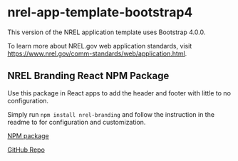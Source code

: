 # nrel-app-template-bootstrap4

This version of the NREL application template uses Bootstrap 4.0.0.

To learn more about NREL.gov web application standards, visit https://www.nrel.gov/comm-standards/web/application.html.

## NREL Branding React NPM Package
Use this package in React apps to add the header and footer with little to no configuration.

Simply run `npm install nrel-branding` and follow the instruction in the readme to for configuration and customization.

[NPM package](https://www.npmjs.com/package/nrel-branding)

[GitHub Repo]( https://github.com/aweissman11/NREL-branding)
